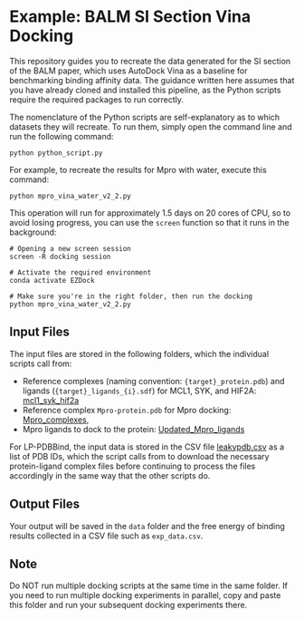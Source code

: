 # Example: BALM SI Section Vina Docking

This repository guides you to recreate the data generated for the SI section of the BALM paper, which uses AutoDock Vina as a baseline for benchmarking binding affinity data. The guidance written here assumes that you have already cloned and installed this pipeline, as the Python scripts require the required packages to run correctly. 

The nomenclature of the Python scripts are self-explanatory as to which datasets they will recreate. To run them, simply open the command line and run the following command:

`` python python_script.py ``

For example, to recreate the results for Mpro with water, execute this command: 

`` python mpro_vina_water_v2_2.py ``

This operation will run for approximately 1.5 days on 20 cores of CPU, so to avoid losing progress, you can use the `` screen `` function so that it runs in the background:

```
# Opening a new screen session
screen -R docking session

# Activate the required environment
conda activate EZDock

# Make sure you're in the right folder, then run the docking
python mpro_vina_water_v2_2.py
```

## Input Files

The input files are stored in the following folders, which the individual scripts call from:

- Reference complexes (naming convention: `` {target}_protein.pdb ``) and ligands (`` {target}_ligands_{i}.sdf ``) for MCL1, SYK, and HIF2A: [mcl1_syk_hif2a](https://github.com/meyresearch/EZDock/tree/main/examples/BALM/mcl1_syk_hif2a/)
- Reference complex `` Mpro-protein.pdb `` for Mpro docking: [Mpro_complexes](https://github.com/meyresearch/EZDock/tree/main/examples/BALM/Mpro_complexes),
- Mpro ligands to dock to the protein: [Updated_Mpro_ligands](https://github.com/meyresearch/EZDock/tree/main/examples/BALM/Updated_Mpro_ligands)

For LP-PDBBind, the input data is stored in the CSV file [leakypdb.csv](https://github.com/meyresearch/EZDock/blob/main/examples/BALM/leakypdb_test.csv) as a list of PDB IDs, which the script calls from to download the necessary protein-ligand complex files before continuing to process the files accordingly in the same way that the other scripts do.

## Output Files

Your output will be saved in the ``data`` folder and the free energy of binding results collected in a CSV file such as ``exp_data.csv``. 

## Note

Do NOT run multiple docking scripts at the same time in the same folder. If you need to run multiple docking experiments in parallel, copy and paste this folder and run your subsequent docking experiments there. 